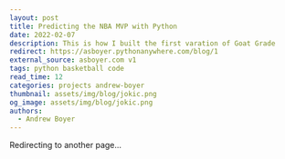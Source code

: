 ```yaml
---
layout: post
title: Predicting the NBA MVP with Python
date: 2022-02-07
description: This is how I built the first varation of Goat Grade
redirect: https://asboyer.pythonanywhere.com/blog/1
external_source: asboyer.com v1
tags: python basketball code
read_time: 12
categories: projects andrew-boyer
thumbnail: assets/img/blog/jokic.png
og_image: assets/img/blog/jokic.png
authors:
  - Andrew Boyer
---
```


Redirecting to another page...
